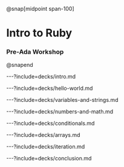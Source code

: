 @snap[midpoint span-100]
# Intro to Ruby

### Pre-Ada Workshop
@snapend

---?include=decks/intro.md

---?include=decks/hello-world.md

---?include=decks/variables-and-strings.md

---?include=decks/numbers-and-math.md

---?include=decks/conditionals.md

---?include=decks/arrays.md

---?include=decks/iteration.md

<!-- ---?include=decks/hashes.md -->

<!-- ---?include=decks/data-structures.md -->

---?include=decks/conclusion.md